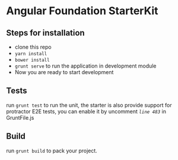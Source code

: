 # Angular Foundation StarterKit

## Steps for installation
- clone this repo
- `yarn install`
- `bower install`
- `grunt serve` to run the application in development module
- Now you are ready to start development

## Tests
run `grunt test` to run the unit,
the starter is also provide support for protractor E2E tests, you can enable it by uncomment  _`line 483`_ in GruntFile.js

## Build
run `grunt build` to pack your project.
